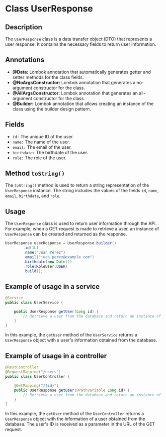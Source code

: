 # Class UserResponse

## Description
The `UserResponse` class is a data transfer object (DTO) that represents a user response. It contains the necessary fields to return user information.

## Annotations

- **@Data:** Lombok annotation that automatically generates getter and setter methods for the class fields.
- **@NoArgsConstructor:** Lombok annotation that generates a no-argument constructor for the class.
- **@AllArgsConstructor:** Lombok annotation that generates an all-argument constructor for the class.
- **@Builder:** Lombok annotation that allows creating an instance of the class using the builder design pattern.

## Fields

- `id:` The unique ID of the user.
- `name:` The name of the user.
- `email:` The email of the user.
- `birthdate:` The birthdate of the user.
- `role:` The role of the user.

## Method `toString()`

The `toString()` method is used to return a string representation of the `UserResponse` instance. The string includes the values of the fields `id`, `name`, `email`, `birthdate`, and `role`.

## Usage

The `UserResponse` class is used to return user information through the API. For example, when a GET request is made to retrieve a user, an instance of `UserResponse` can be created and returned as the response.

```java
UserResponse userResponse = UserResponse.builder()
        .id(1L)
        .name("Juan Pérez")
        .email("juan.perez@example.com")
        .birthdate(new Date())
        .role(RoleUser.USER)
        .build();
```

## Example of usage in a service

```java
@Service
public class UserService {

    public UserResponse getUser(Long id) {
        // Retrieve a user from the database and return an instance of UserResponse
    }
}
```

In this example, the `getUser` method of the `UserService` returns a `UserResponse` object with a user's information obtained from the database.
## Example of usage in a controller

```java
@RestController
@RequestMapping("/users")
public class UserController {

    @GetMapping("/{id}")
    public UserResponse getUser(@PathVariable Long id) {
        // Retrieve a user from the database and return an instance of UserResponse
    }
}
```

In this example, the `getUser` method of the `UserController` returns a `UserResponse` object with the information of a user obtained from the database. The user's ID is received as a parameter in the URL of the GET request.